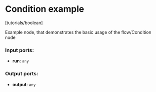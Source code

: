 # Condition example

[tutorials/boolean]

Example node, that demonstrates the basic usage of the flow/Condition node

### Input ports:

* __run__: `any`


### Output ports:

* __output__: `any`


